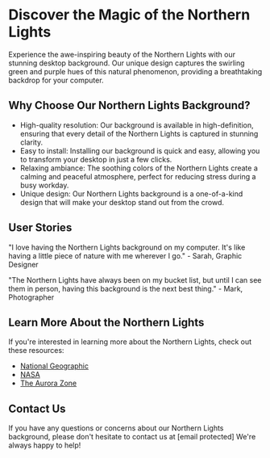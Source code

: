 <!--font:Open Sans-->

# Discover the Magic of the Northern Lights

Experience the awe-inspiring beauty of the Northern Lights with our stunning desktop background. Our unique design captures the swirling green and purple hues of this natural phenomenon, providing a breathtaking backdrop for your computer.

## Why Choose Our Northern Lights Background?

- High-quality resolution: Our background is available in high-definition, ensuring that every detail of the Northern Lights is captured in stunning clarity.
- Easy to install: Installing our background is quick and easy, allowing you to transform your desktop in just a few clicks.
- Relaxing ambiance: The soothing colors of the Northern Lights create a calming and peaceful atmosphere, perfect for reducing stress during a busy workday.
- Unique design: Our Northern Lights background is a one-of-a-kind design that will make your desktop stand out from the crowd.

## User Stories

"I love having the Northern Lights background on my computer. It's like having a little piece of nature with me wherever I go." - Sarah, Graphic Designer

"The Northern Lights have always been on my bucket list, but until I can see them in person, having this background is the next best thing." - Mark, Photographer

## Learn More About the Northern Lights

If you're interested in learning more about the Northern Lights, check out these resources:

- [National Geographic](#)
- [NASA](#)
- [The Aurora Zone](#)

## Contact Us

If you have any questions or concerns about our Northern Lights background, please don't hesitate to contact us at [email protected] We're always happy to help!

<!--

Write me content for website with wallpaper which alt text is:

"A photograph of the Northern Lights, with the green and purple hues swirling in the night sky."

The name/title of the page should not be 1:1 copy of the alt text but rather a real content of the website which is using this wallpaper.

- Use markdown format 
- Start with heading
- Heading should be short and concise
- The content should look like a real website 
- The website should not be about the wallpaper, wallpaper is just a related background
- Heading should be contain work "wallpaper" or "background"
- Include real sections like references, contact, user stories, etc. use things relevant to the page purpose.
- Feel free to use structure like headings, bullets, numbering, blockquotes, paragraphs, horizontal lines, etc.
- You can use formatting like bold or _italic_
- You can include UTF-8 emojis
- Links should be only #hash anchors (and you can refer to the document itself)
- Do not include images


---


# Aurora Borealis Wallpaper for Your Desktop

Transform your desktop with the mesmerizing beauty of the Northern Lights. Our Aurora Borealis wallpaper captures the stunning green and purple hues swirling in the night sky, creating a breathtaking backdrop for your computer.

## Why Choose Our Aurora Borealis Wallpaper?

- High-quality resolution: Our wallpaper is available in high-definition, ensuring that every detail of the Northern Lights is captured in stunning clarity.
- Easy to install: Installing our wallpaper is quick and easy, allowing you to transform your desktop in just a few clicks.
- Unique design: Our Aurora Borealis wallpaper is a one-of-a-kind design that will make your desktop stand out from the crowd.
- Relaxing ambiance: The soothing colors of the Northern Lights create a calming and peaceful atmosphere, perfect for reducing stress during a busy workday.

## User Stories

"I love looking at my desktop background and feeling like I'm transported to a different world. The Aurora Borealis wallpaper does just that - it's like having a little piece of nature right on my computer." - Sarah, Graphic Designer

"I've always been fascinated by the Northern Lights, but I've never had the chance to see them in person. Having the Aurora Borealis wallpaper on my desktop makes me feel like I'm experiencing a small part of their magic every day." - Mark, Photographer

## References

For more information on the Northern Lights, check out these resources:

- [National Geographic](#)
- [NASA](#)
- [The Aurora Zone](#)

## Contact Us

If you have any questions or concerns about our Aurora Borealis wallpaper, please don't hesitate to contact us at [email protected] We're always happy to help!


---


Heading should not include word "wallpaper". The website should not be about the wallpaper itself, wallpaper is just a related background, rewrite whole content.


---


# Discover the Magic of the Northern Lights

Experience the awe-inspiring beauty of the Northern Lights with our stunning desktop background. Our unique design captures the swirling green and purple hues of this natural phenomenon, providing a breathtaking backdrop for your computer.

## Why Choose Our Northern Lights Background?

- High-quality resolution: Our background is available in high-definition, ensuring that every detail of the Northern Lights is captured in stunning clarity.
- Easy to install: Installing our background is quick and easy, allowing you to transform your desktop in just a few clicks.
- Relaxing ambiance: The soothing colors of the Northern Lights create a calming and peaceful atmosphere, perfect for reducing stress during a busy workday.
- Unique design: Our Northern Lights background is a one-of-a-kind design that will make your desktop stand out from the crowd.

## User Stories

"I love having the Northern Lights background on my computer. It's like having a little piece of nature with me wherever I go." - Sarah, Graphic Designer

"The Northern Lights have always been on my bucket list, but until I can see them in person, having this background is the next best thing." - Mark, Photographer

## Learn More About the Northern Lights

If you're interested in learning more about the Northern Lights, check out these resources:

- [National Geographic](#)
- [NASA](#)
- [The Aurora Zone](#)

## Contact Us

If you have any questions or concerns about our Northern Lights background, please don't hesitate to contact us at [email protected] We're always happy to help!

-->
